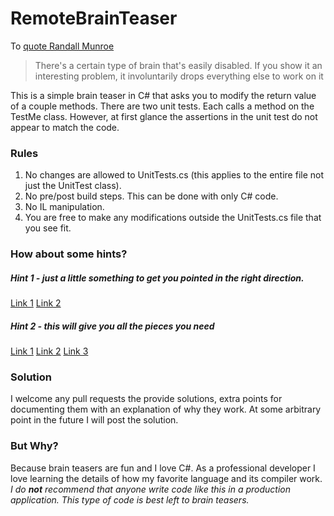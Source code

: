 # RemoteBrainTeaser

To [quote Randall Munroe](http://xkcd.com/356/)
> There's a certain type of brain that's easily disabled. If you show it an interesting problem, it involuntarily drops everything else to work on it

This is a simple brain teaser in C# that asks you to modify the return value of a couple methods.
There are two unit tests. Each calls a method on the TestMe class. However, at first glance the assertions in the unit test do not appear to match the code.

### Rules
1. No changes are allowed to UnitTests.cs (this applies to the entire file not just the UnitTest class).
2. No pre/post build steps. This can be done with only C# code.
3. No IL manipulation.
4. You are free to make any modifications outside the UnitTests.cs file that you see fit.

### How about some hints?
##### Hint 1 - just a little something to get you pointed in the right direction.
[Link 1](https://msdn.microsoft.com/en-us/library/wa80x488.aspx) [Link 2](https://msdn.microsoft.com/en-us/library/system.contextboundobject(v=vs.110).aspx)

##### Hint 2 - this will give you all the pieces you need
[Link 1](https://msdn.microsoft.com/en-us/library/system.runtime.remoting.contexts.contextattribute(v=vs.110).aspx) [Link 2](https://msdn.microsoft.com/en-us/library/system.runtime.remoting.contexts.icontributeobjectsink(v=vs.110).aspx) [Link 3](https://msdn.microsoft.com/en-us/library/system.runtime.remoting.messaging.imessagesink(v=vs.110).aspx)

### Solution
I welcome any pull requests the provide solutions, extra points for documenting them with an explanation of why they work. At some arbitrary point in the future I will post the solution. 

### But Why?
Because brain teasers are fun and I love C#. As a professional developer I love learning the details of how my favorite language and its compiler work. 
*I do __not__ recommend that anyone write code like this in a production application. This type of code is best left to brain teasers.*
